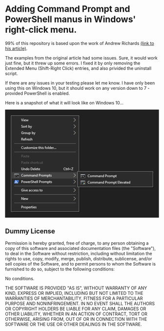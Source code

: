 # Adding Command Prompt and PowerShell manus in Windows' right-click menu.

99% of this repository is based upon the work of Andrew Richards [(link to his article)](https://learn.microsoft.com/en-us/archive/blogs/andrew_richards/enhancing-the-open-command-prompt-here-shift-right-click-context-menu-experience).

The examples from the original article had some issues.  Sure, it would work just fine, but it threw up some errors.  I fixed it by only removing the Extended Menu (Shift-Right Click) entries, and also privided the uninstall script.

If there are any issues in your testing please let me know.  I have only been using this on Windows 10, but it should work on any version down to 7 - provided PowerShell is enabled.

Here is a snapshot of what it will look like on Windows 10...


![Screenshot](screenshot.png)


## Dummy License

Permission is hereby granted, free of charge, to any person obtaining a copy
of this software and associated documentation files (the "Software"), to deal
in the Software without restriction, including without limitation the rights
to use, copy, modify, merge, publish, distribute, sublicense, and/or sell
copies of the Software, and to permit persons to whom the Software is
furnished to do so, subject to the following conditions:

No conditions.

THE SOFTWARE IS PROVIDED "AS IS", WITHOUT WARRANTY OF ANY KIND, EXPRESS OR
IMPLIED, INCLUDING BUT NOT LIMITED TO THE WARRANTIES OF MERCHANTABILITY,
FITNESS FOR A PARTICULAR PURPOSE AND NONINFRINGEMENT. IN NO EVENT SHALL THE
AUTHORS OR COPYRIGHT HOLDERS BE LIABLE FOR ANY CLAIM, DAMAGES OR OTHER
LIABILITY, WHETHER IN AN ACTION OF CONTRACT, TORT OR OTHERWISE, ARISING FROM,
OUT OF OR IN CONNECTION WITH THE SOFTWARE OR THE USE OR OTHER DEALINGS IN THE
SOFTWARE.
